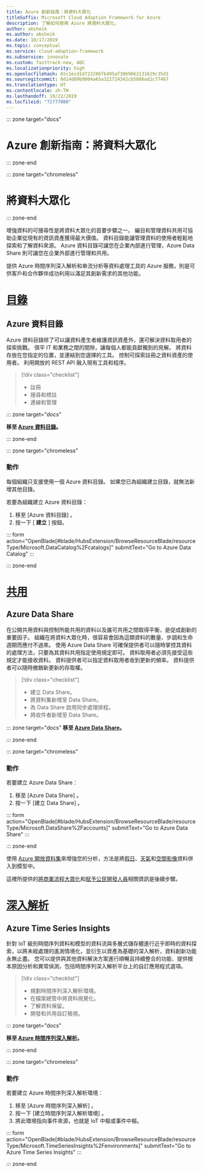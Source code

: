```yaml
---
title: Azure 創新指南：將資料大眾化
titleSuffix: Microsoft Cloud Adoption Framework for Azure
description: 了解如何使用 Azure 將資料大眾化。
author: absheik
ms.author: absheik
ms.date: 10/17/2019
ms.topic: conceptual
ms.service: cloud-adoption-framework
ms.subservice: innovate
ms.custom: fasttrack-new, AQC
ms.localizationpriority: high
ms.openlocfilehash: 65c1ecd1d722286fb495af3069862131629c35d1
ms.sourcegitcommit: 0d14d89b9004a65a322724342cb5086ad2c77467
ms.translationtype: HT
ms.contentlocale: zh-TW
ms.lasthandoff: 10/22/2019
ms.locfileid: "72777080"
---
```

::: zone target="docs"

# <a name="azure-innovation-guide-democratize-data"></a>Azure 創新指南：將資料大眾化

::: zone-end

::: zone target="chromeless"

# <a name="democratize-data"></a>將資料大眾化

::: zone-end

增強資料的可搜尋性是將資料大眾化的首要步驟之一。 編目和管理資料共用可協助企業從現有的資訊資產獲得最大價值。 資料目錄能讓管理資料的使用者輕鬆地探索和了解資料來源。 Azure 資料目錄可讓您在企業內部進行管理，Azure Data Share 則可讓您在企業外部進行管理和共用。

提供 Azure 時間序列深入解析和串流分析等資料處理工具的 Azure 服務，則是可供客戶和合作夥伴成功利用以滿足其創新需求的其他功能。

# <a name="catalogtabcatalog"></a>[目錄](#tab/Catalog)

## <a name="azure-data-catalog"></a>Azure 資料目錄

Azure 資料目錄除了可以讓資料產生者維護資訊資產外，還可解決資料取用者的探索挑戰。 弭平 IT 和業務之間的間隙，讓每個人都能貢獻獨到的見解。 將資料存放在您指定的位置，並連結到您選擇的工具。 控制可探索註冊之資料資產的使用者。 利用開放的 REST API 融入現有工具和程序。

> [!div class="checklist"]
>
> - 註冊
> - 搜尋和標註
> - 連線和管理

::: zone target="docs"

**移至 [Azure 資料目錄](https://docs.microsoft.com/azure/data-catalog)。**

::: zone-end

::: zone target="chromeless"

### <a name="action"></a>動作

每個組織只支援使用一個 Azure 資料目錄。 如果您已為組織建立目錄，就無法新增其他目錄。

若要為組織建立 Azure 資料目錄：

1. 移至 [Azure 資料目錄]  。
2. 按一下 [ **建立** ] 按鈕。

<!-- markdownlint-disable DOCSMD001 -->

::: form action="OpenBlade[#blade/HubsExtension/BrowseResourceBlade/resourceType/Microsoft.DataCatalog%2Fcatalogs]" submitText="Go to Azure Data Catalog" :::

<!-- markdownlint-enable DOCSMD001 -->

::: zone-end

# <a name="sharetabshare"></a>[共用](#tab/Share)

## <a name="azure-data-share"></a>Azure Data Share

在公開共用資料與控制所能共用的資料以及誰可共用之間取得平衡，是促成創新的重要因子。 組織在將資料大眾化時，很容易會因為這類資料的數量、步調和生命週期而應付不過來。 使用 Azure Data Share 可確保提供者可以隨時掌控其資料的處理方法，只要為其資料共用指定使用規定即可。 資料取用者必須先接受這些規定才能接收資料。 資料提供者可以指定資料取用者收到更新的頻率。 資料提供者可以隨時撤銷新更新的存取權。

> [!div class="checklist"]
>
> - 建立 Data Share。
> - 將資料集新增至 Data Share。
> - 為 Data Share 啟用同步處理排程。
> - 將收件者新增至 Data Share。

::: zone target="docs"
**移至 [Azure Data Share](https://docs.microsoft.com/azure/data-share)。**

::: zone-end

::: zone target="chromeless"

<!-- markdownlint-disable MD024 -->

### <a name="action"></a>動作

若要建立 Azure Data Share：

1. 移至 [Azure Data Share]  。
2. 按一下 [建立 Data Share]  。

<!-- markdownlint-disable DOCSMD001 -->

::: form action="OpenBlade[#blade/HubsExtension/BrowseResourceBlade/resourceType/Microsoft.DataShare%2Faccounts]" submitText="Go to Azure Data Share" :::

<!-- markdownlint-enable DOCSMD001 -->

::: zone-end

使用 [Azure 開放資料集](https://docs.microsoft.com/azure/open-datasets/overview-what-are-open-datasets)來增強您的分析，方法是將[假日](https://azure.microsoft.com/services/open-datasets/catalog/public-holidays)、[天氣](https://azure.microsoft.com/services/open-datasets/catalog/noaa-global-forecast-system)和[空間影像](https://azure.microsoft.com/services/open-datasets/catalog/hls)資料併入到模型中。

這裡所提供的[將商業流程大眾化](https://docs.microsoft.com/business-applications-release-notes/october18/microsoft-flow/democratize-business-processes)和[賦予公民開發人員](https://docs.microsoft.com/business-applications-release-notes/october18/microsoft-flow/empower-citizen-developers)相關資訊是後續步驟。

# <a name="insightstabinsights"></a>[深入解析](#tab/Insights)

## <a name="azure-time-series-insights"></a>Azure Time Series Insights

針對 IoT 級別時間序列資料和模型的資料流與多層式儲存體進行近乎即時的資料探索，以將未經處理的遙測情境化，並衍生以資產為基礎的深入解析，資料創新功能永無止盡。 您可以提供與其他資料解決方案進行順暢且持續整合的功能、提供根本原因分析和異常偵測，包括時間序列深入解析平台上的自訂應用程式選項。

> [!div class="checklist"]
>
> - 規劃時間序列深入解析環境。
> - 在檔案總管中將資料視覺化。
> - 了解資料保留。
> - 開發和共用自訂檢視。

::: zone target="docs"

**移至 [Azure 時間序列深入解析](https://docs.microsoft.com/azure/time-series-insights/time-series-insights-update-overview)。**

::: zone-end

::: zone target="chromeless"

<!-- markdownlint-disable DOCSMD001 -->

### <a name="action"></a>動作

若要建立 Azure 時間序列深入解析環境：

1. 移至 [Azure 時間序列深入解析]  。
2. 按一下 [建立時間序列深入解析環境]  。
3. 將此環境指向事件來源，也就是 IoT 中樞或事件中樞。

::: form action="OpenBlade[#blade/HubsExtension/BrowseResourceBlade/resourceType/Microsoft.TimeSeriesInsights%2Fenvironments]" submitText="Go to Azure Time Series Insights" :::

<!-- markdownlint-enable DOCSMD001 -->

::: zone-end
